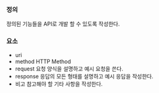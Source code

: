 ### 정의 
정의된 기능들을 API로 개발 할 수 있도록 작성한다.

### 요소
- uri
- method
  HTTP Method
- request
  요청 양식을 설명하고 예시 요청을 쓴다.
- response
  응답의 모든 형태를 설명하고 예시 응답을 작성한다.
- 비고
  참고해야 할 기타 사항을 작성한다.